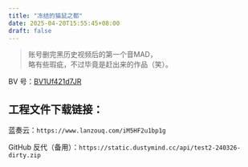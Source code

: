 ```yaml
---
title: "冻结的猫鼠之都"
date: 2025-04-20T15:55:45+08:00
draft: false
---
```


> 账号删完黑历史视频后的第一个音MAD，  
> 略有些瑕疵，不过毕竟是赶出来的作品（笑）。

BV 号：[BV1Uf421d7JR](https://www.bilibili.com/video/BV1Uf421d7JR/)

## 工程文件下载链接：  

蓝奏云：`https://www.lanzouq.com/iM5HF2u1bp1g`

GitHub 反代（备用）：`https://static.dustymind.cc/api/test2-240326-dirty.zip`
